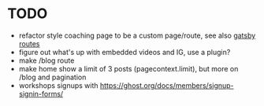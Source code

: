 # TODO

* refactor style coaching page to be a custom page/route, see also [gatsby routes](https://www.gatsbyjs.org/docs/routing/#creating-routes)
* figure out what's up with embedded videos and IG, use a plugin?
* make /blog route
* make home show a limit of 3 posts (pagecontext.limit), but more on /blog and pagination
* workshops signups with https://ghost.org/docs/members/signup-signin-forms/